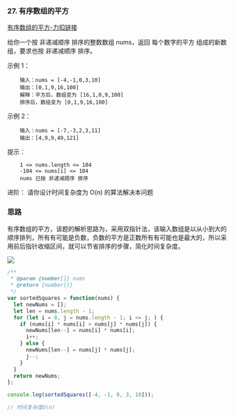### 27. 有序数组的平方
[有序数组的平方-力扣链接](https://leetcode.cn/problems/squares-of-a-sorted-array/)

给你一个按 非递减顺序 排序的整数数组 nums，返回 每个数字的平方 组成的新数组，要求也按 非递减顺序 排序。

示例 1：
```shell
    输入：nums = [-4,-1,0,3,10]
    输出：[0,1,9,16,100]
    解释：平方后，数组变为 [16,1,0,9,100]
    排序后，数组变为 [0,1,9,16,100]
```
示例 2：
```shell
    输入：nums = [-7,-3,2,3,11]
    输出：[4,9,9,49,121]
```


提示：
```shell
    1 <= nums.length <= 104
    -104 <= nums[i] <= 104
    nums 已按 非递减顺序 排序
```

进阶：
    请你设计时间复杂度为 O(n) 的算法解决本问题

### 思路
有序数组的平方，该题的解析思路为，采用双指针法，该输入数组是以从小到大的顺序排列，所有有可能是负数，负数的平方是正数所有有可能也是最大的，所以采用前后指针收缩区间，就可以节省排序的步骤，简化时间复杂度。

![](https://code-thinking.cdn.bcebos.com/gifs/977.%E6%9C%89%E5%BA%8F%E6%95%B0%E7%BB%84%E7%9A%84%E5%B9%B3%E6%96%B9.gif)

```javascript
/**
 * @param {number[]} nums
 * @return {number[]}
 */
var sortedSquares = function(nums) {
  let newNums = [];
  let len = nums.length - 1;
  for (let i = 0, j = nums.length - 1; i <= j; ) {
    if (nums[i] * nums[i] > nums[j] * nums[j]) {
      newNums[len--] = nums[i] * nums[i];
      i++;
    } else {
      newNums[len--] = nums[j] * nums[j];
      j--;
    }
  }
  return newNums;
};

console.log(sortedSquares([-4, -1, 0, 3, 10]));

// 时间复杂度O(n)

```
